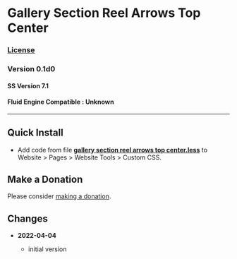 # Gallery Section Reel Arrows Top Center

### [License][99]

### Version 0.1d0

#### SS Version 7.1

#### Fluid Engine Compatible : Unknown

---

## Quick Install

* Add code from file
  **[gallery section reel arrows top center.less](gallery%20section%20reel%20arrows%20top%20center.less#L1)**
  to Website > Pages > Website Tools > Custom CSS.

## Make a Donation

Please consider
[making a donation](https://github.com/tomsWebConsulting/twcsl#make-a-donation).

## Changes

<!-- * **2021-11-15**

  * fix for description layout issue when categories are set to side for Brine
  * bumped version to 0.3d0
  -->
* **2022-04-04**

  * initial version

[99]: https://github.com/tomsWebConsulting/twcsl/blob/main/LICENSE.txt#L1
